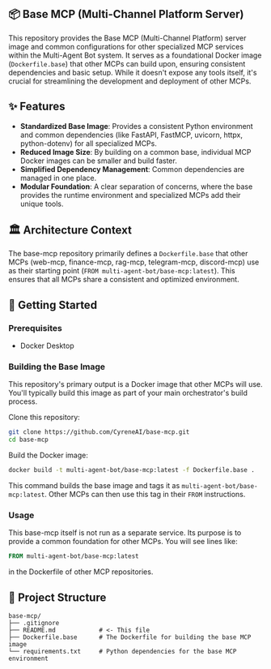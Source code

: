 ## 📦 Base MCP (Multi-Channel Platform Server)

This repository provides the Base MCP (Multi-Channel Platform) server image and common configurations for other specialized MCP services within the Multi-Agent Bot system. It serves as a foundational Docker image (`Dockerfile.base`) that other MCPs can build upon, ensuring consistent dependencies and basic setup. While it doesn't expose any tools itself, it's crucial for streamlining the development and deployment of other MCPs.

## ✨ Features

- **Standardized Base Image**: Provides a consistent Python environment and common dependencies (like FastAPI, FastMCP, uvicorn, httpx, python-dotenv) for all specialized MCPs.
- **Reduced Image Size**: By building on a common base, individual MCP Docker images can be smaller and build faster.
- **Simplified Dependency Management**: Common dependencies are managed in one place.
- **Modular Foundation**: A clear separation of concerns, where the base provides the runtime environment and specialized MCPs add their unique tools.

## 🏛️ Architecture Context

The base-mcp repository primarily defines a `Dockerfile.base` that other MCPs (web-mcp, finance-mcp, rag-mcp, telegram-mcp, discord-mcp) use as their starting point (`FROM multi-agent-bot/base-mcp:latest`). This ensures that all MCPs share a consistent and optimized environment.


## 🚀 Getting Started

### Prerequisites

* Docker Desktop

### Building the Base Image

This repository's primary output is a Docker image that other MCPs will use. You'll typically build this image as part of your main orchestrator's build process.

Clone this repository:

```bash
git clone https://github.com/CyreneAI/base-mcp.git
cd base-mcp
```

Build the Docker image:

```bash
docker build -t multi-agent-bot/base-mcp:latest -f Dockerfile.base .
```

This command builds the base image and tags it as `multi-agent-bot/base-mcp:latest`. Other MCPs can then use this tag in their `FROM` instructions.

### Usage

This base-mcp itself is not run as a separate service. Its purpose is to provide a common foundation for other MCPs. You will see lines like:

```dockerfile
FROM multi-agent-bot/base-mcp:latest
```

in the Dockerfile of other MCP repositories.

## 📁 Project Structure

```
base-mcp/
├── .gitignore
├── README.md            # <- This file
├── Dockerfile.base      # The Dockerfile for building the base MCP image
└── requirements.txt     # Python dependencies for the base MCP environment
```
